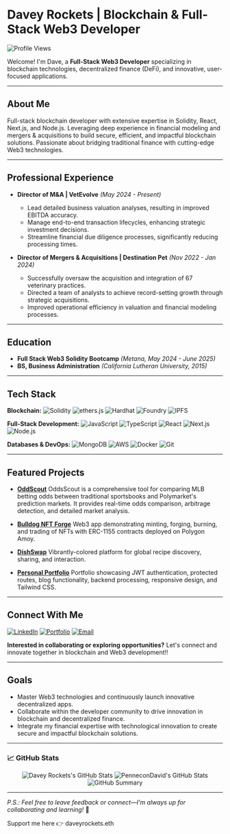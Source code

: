 # Davey Rockets | Blockchain & Full-Stack Web3 Developer

![Profile Views](https://komarev.com/ghpvc/?username=PenneconDavid\&style=flat-square)

Welcome! I'm Dave, a **Full-Stack Web3 Developer** specializing in blockchain technologies, decentralized finance (DeFi), and innovative, user-focused applications.

---

## About Me

Full-stack blockchain developer with extensive expertise in Solidity, React, Next.js, and Node.js. Leveraging deep experience in financial modeling and mergers & acquisitions to build secure, efficient, and impactful blockchain solutions. Passionate about bridging traditional finance with cutting-edge Web3 technologies.

---

## Professional Experience

* **Director of M\&A | VetEvolve** *(May 2024 - Present)*

  * Lead detailed business valuation analyses, resulting in improved EBITDA accuracy.
  * Manage end-to-end transaction lifecycles, enhancing strategic investment decisions.
  * Streamline financial due diligence processes, significantly reducing processing times.

* **Director of Mergers & Acquisitions | Destination Pet** *(Nov 2022 - Jan 2024)*

  * Successfully oversaw the acquisition and integration of 67 veterinary practices.
  * Directed a team of analysts to achieve record-setting growth through strategic acquisitions.
  * Improved operational efficiency in valuation and financial modeling processes.

---

## Education

* **Full Stack Web3 Solidity Bootcamp** *(Metana, May 2024 - June 2025)*
* **BS, Business Administration** *(California Lutheran University, 2015)*

---

## Tech Stack

**Blockchain:**
![Solidity](https://img.shields.io/badge/Solidity-363636?style=for-the-badge\&logo=solidity\&logoColor=white)
![ethers.js](https://img.shields.io/badge/ethers.js-3C3C3D?style=for-the-badge\&logo=ethereum\&logoColor=white)
![Hardhat](https://img.shields.io/badge/Hardhat-FFD700?style=for-the-badge\&logo=hardhat\&logoColor=black)
![Foundry](https://img.shields.io/badge/Foundry-000000?style=for-the-badge\&logo=ethereum\&logoColor=white)
![IPFS](https://img.shields.io/badge/IPFS-65C2CB?style=for-the-badge\&logo=ipfs\&logoColor=white)

**Full-Stack Development:**
![JavaScript](https://img.shields.io/badge/JavaScript-F7DF1E?style=for-the-badge\&logo=javascript\&logoColor=black)
![TypeScript](https://img.shields.io/badge/TypeScript-007ACC?style=for-the-badge\&logo=typescript\&logoColor=white)
![React](https://img.shields.io/badge/React-61DAFB?style=for-the-badge\&logo=react\&logoColor=black)
![Next.js](https://img.shields.io/badge/Next.js-000000?style=for-the-badge\&logo=nextdotjs\&logoColor=white)
![Node.js](https://img.shields.io/badge/Node.js-339933?style=for-the-badge\&logo=nodedotjs\&logoColor=white)

**Databases & DevOps:**
![MongoDB](https://img.shields.io/badge/MongoDB-4EA94B?style=for-the-badge\&logo=mongodb\&logoColor=white)
![AWS](https://img.shields.io/badge/AWS-232F3E?style=for-the-badge\&logo=amazon-aws\&logoColor=white)
![Docker](https://img.shields.io/badge/Docker-2496ED?style=for-the-badge\&logo=docker\&logoColor=white)
![Git](https://img.shields.io/badge/Git-F05032?style=for-the-badge\&logo=git\&logoColor=white)

---

## Featured Projects

* [**OddScout**](https://odd-scout.vercel.app/)
  OddsScout is a comprehensive tool for comparing MLB betting odds between traditional sportsbooks and Polymarket's prediction markets. It provides real-time odds comparison, arbitrage detection, and detailed market analysis.

* [**Bulldog NFT Forge**](https://bulldog-nft.vercel.app/)
  Web3 app demonstrating minting, forging, burning, and trading of NFTs with ERC-1155 contracts deployed on Polygon Amoy.

* [**DishSwap**](https://dishswap.vercel.app/)
  Vibrantly-colored platform for global recipe discovery, sharing, and interaction.

* [**Personal Portfolio**](https://daveyrockets.me/)
  Portfolio showcasing JWT authentication, protected routes, blog functionality, backend processing, responsive design, and Tailwind CSS.

---

## Connect With Me

[![LinkedIn](https://img.shields.io/badge/LinkedIn-blue?style=for-the-badge\&logo=linkedin\&logoColor=white)](https://www.linkedin.com/in/davidseibold/)
[![Portfolio](https://img.shields.io/badge/Portfolio-2C2C2C?style=for-the-badge\&logo=web\&logoColor=white)](https://daveyrockets.me)
[![Email](https://img.shields.io/badge/Email-D14836?style=for-the-badge\&logo=gmail\&logoColor=white)](mailto:d.seibold@icloud.com)

**Interested in collaborating or exploring opportunities?** Let's connect and innovate together in blockchain and Web3 development!!

---

## Goals

* Master Web3 technologies and continuously launch innovative decentralized apps.
* Collaborate within the developer community to drive innovation in blockchain and decentralized finance.
* Integrate my financial expertise with technological innovation to create secure and impactful blockchain solutions.

---

### 📈 GitHub Stats

<p align="center">
  <img src="https://github-readme-stats.vercel.app/api?username=PenneconDavid&show_icons=true&hide_border=true&count_private=true&theme=tokyonight" alt="Davey Rockets's GitHub Stats"/>
  <img src="https://nirzak-streak-stats.vercel.app?user=PenneconDavid&theme=tokyonight&hide_border=true" alt="PenneconDavid's GitHub Stats" />
  <img src="https://github-profile-summary-cards.vercel.app/api/cards/profile-details?username=PenneconDavid&theme=tokyonight" alt="GitHub Summary"/>
</p>

---

*P.S.: Feel free to leave feedback or connect—I’m always up for collaborating and learning!* 🚀

Support me here 👉 daveyrockets.eth
